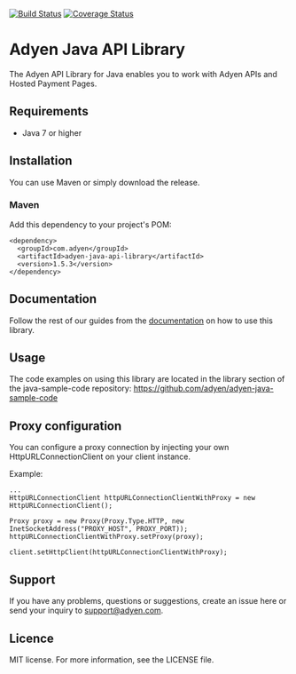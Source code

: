 
[![Build Status](https://travis-ci.org/Adyen/adyen-java-api-library.svg?branch=master)](https://travis-ci.org/Adyen/adyen-java-api-library)
[![Coverage Status](https://coveralls.io/repos/github/Adyen/adyen-java-api-library/badge.svg?branch=master)](https://coveralls.io/github/Adyen/adyen-java-api-library?branch=master)


# Adyen Java API Library

The Adyen API Library for Java enables you to work with Adyen APIs and Hosted Payment Pages.

## Requirements

* Java 7 or higher

## Installation
  
You can use Maven or simply download the release.
  
### Maven

Add this dependency to your project's POM:

```
<dependency>
  <groupId>com.adyen</groupId>
  <artifactId>adyen-java-api-library</artifactId>
  <version>1.5.3</version>
</dependency>
```

## Documentation

Follow the rest of our guides from the [documentation](http://adyen.github.io/adyen-java-api-library/index.html) on how to use this library.

## Usage

The code examples on using this library are located in the library section of the java-sample-code repository: https://github.com/adyen/adyen-java-sample-code

## Proxy configuration

You can configure a proxy connection by injecting your own HttpURLConnectionClient on your client instance.

Example:
```
...
HttpURLConnectionClient httpURLConnectionClientWithProxy = new HttpURLConnectionClient();

Proxy proxy = new Proxy(Proxy.Type.HTTP, new InetSocketAddress("PROXY_HOST", PROXY_PORT));
httpURLConnectionClientWithProxy.setProxy(proxy);

client.setHttpClient(httpURLConnectionClientWithProxy);
```

## Support

If you have any problems, questions or suggestions, create an issue here or send your inquiry to support@adyen.com.
  
## Licence

MIT license. For more information, see the LICENSE file.
